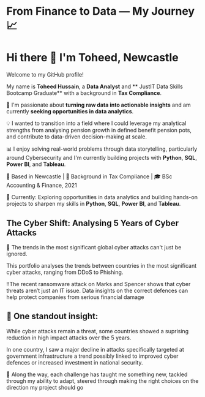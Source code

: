 # From Finance to Data — My Journey 📈
# Hi there 👋 I'm Toheed, Newcastle 
Welcome to my GitHub profile!


My name is **Toheed Hussain**, a **Data Analyst** and ** JustIT Data Skills Bootcamp Graduate** with a background in **Tax Compliance**.

🚀 I'm passionate about **turning raw data into actionable insights** and am currently **seeking opportunities in data analytics**.

💡 I wanted to transition into a field where I could leverage my analytical strengths from analysing pension growth in defined benefit pension pots, and contribute to data-driven decision-making at scale. 

📊 I enjoy solving real-world problems through data storytelling, particularly around Cybersecurity and I'm currently building projects with **Python**, **SQL**, **Power BI**, and **Tableau**.

📍 Based in Newcastle | 💼 Background in Tax Compliance | 🎓 BSc Accounting & Finance, 2021

🎯 Currently: Exploring opportunities in data analytics and building hands-on projects to sharpen my skills in **Python**, **SQL**, **Power BI**, and **Tableau**. 

## The Cyber Shift: Analysing 5 Years of Cyber Attacks 

💪 The trends in the most significant global cyber attacks can't just be ignored. 

This portfolio analyses the trends between countries in the most significant cyber attacks, ranging from DDoS to Phishing. 

‼️The recent ransomware attack on Marks and Spencer shows that cyber threats aren’t just an IT issue. Data insights on the correct defences can help protect companies from serious financial damage

## 🤔 One standout insight:
While cyber attacks remain a threat, some countries showed a suprising reduction in high impact attacks over the 5 years. 

In one country, I saw a major decline in attacks specifically targeted at government infrastructure a trend possibly linked to improved cyber defences or increased investment in national security. 

🛞 Along the way, each challenge has taught me something new, tackled through my ability to adapt, steered through making the right choices on the direction my project should go


